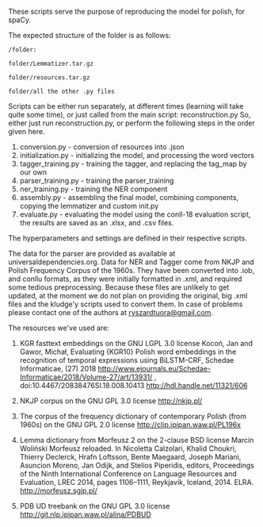 These scripts serve the purpose of reproducing the model for polish, for spaCy.

The expected structure of the folder is as follows:

    /folder:

    folder/Lemmatizer.tar.gz

    folder/resources.tar.gz

    folder/all the other .py files

Scripts can be either run separately, at different times (learning will take quite some time), or just called from the main script: reconstruction.py
So, either just run reconstruction.py, or perform the following steps in the order given here.

1. conversion.py - conversion of resources into .json
2. initialization.py - initializing the model, and processing the word vectors
3. tagger_training.py - training the tagger, and replacing the tag_map by our own
4. parser_training.py - training the parser_training
5. ner_training.py - training the NER component
6. assembly.py - assembling the final model, combining components, copying the lemmatizer and custom init.py
7. evaluate.py - evaluating the model using the conll-18 evaluation script, the results are saved as an .xlsx, and .csv files.

The hyperparameters and settings are defined in their respective scripts.

The data for the parser are provided as available at universaldependencies.org. Data for NER and Tagger come from NKJP and Polish Frequency Corpus of the 1960s. They have been converted into .iob, and conllu formats, as they were initially formatted in .xml, and required some tedious preprocessing. Because these files are unlikely to get updated, at the moment we do not plan on providing the original, big .xml files and the kludge'y scripts used to convert them. In case of problems please contact one of the authors at ryszardtuora@gmail.com.

The resources we've used are:

1. KGR fasttext embeddings on the GNU LGPL 3.0 license
Kocoń, Jan and Gawor, Michał, Evaluating {KGR10} Polish word embeddings in the recognition of temporal expressions using BiLSTM-CRF, Schedae Informaticae, (27) 2018
http://www.ejournals.eu/Schedae-Informaticae/2018/Volume-27/art/13931/ , doi:10.4467/20838476SI.18.008.10413
http://hdl.handle.net/11321/606

2. NKJP corpus on the GNU GPL 3.0 license
http://nkjp.pl/

3. The corpus of the frequency dictionary of contemporary Polish (from 1960s) on the GNU GPL 2.0 license
http://clip.ipipan.waw.pl/PL196x

4. Lemma dictionary from Morfeusz 2 on the 2-clause BSD license
Marcin Woliński Morfeusz reloaded. In Nicoletta Calzolari, Khalid Choukri, Thierry Declerck, Hrafn Loftsson, Bente Maegaard, Joseph Mariani, Asuncion Moreno, Jan Odijk, and Stelios Piperidis, editors, Proceedings of the Ninth International Conference on Language Resources and Evaluation, LREC 2014, pages 1106–1111, Reykjavík, Iceland, 2014. ELRA.
http://morfeusz.sgjp.pl/

5. PDB UD treebank on the GNU GPL 3.0 license 
http://git.nlp.ipipan.waw.pl/alina/PDBUD
